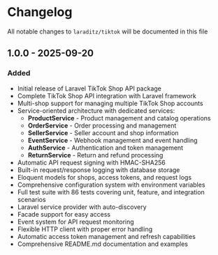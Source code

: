 # Changelog

All notable changes to `laraditz/tiktok` will be documented in this file

## 1.0.0 - 2025-09-20

### Added

- Initial release of Laravel TikTok Shop API package
- Complete TikTok Shop API integration with Laravel framework
- Multi-shop support for managing multiple TikTok Shop accounts
- Service-oriented architecture with dedicated services:
  - **ProductService** - Product management and catalog operations
  - **OrderService** - Order processing and management
  - **SellerService** - Seller account and shop information
  - **EventService** - Webhook management and event handling
  - **AuthService** - Authentication and token management
  - **ReturnService** - Return and refund processing
- Automatic API request signing with HMAC-SHA256
- Built-in request/response logging with database storage
- Eloquent models for shops, access tokens, and request logs
- Comprehensive configuration system with environment variables
- Full test suite with 86 tests covering unit, feature, and integration scenarios
- Laravel service provider with auto-discovery
- Facade support for easy access
- Event system for API request monitoring
- Flexible HTTP client with proper error handling
- Automatic access token management and refresh capabilities
- Comprehensive README.md documentation and examples

